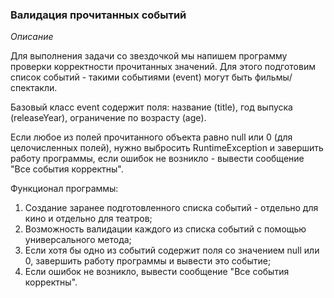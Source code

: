 ### Валидация прочитанных событий

*Описание*

Для выполнения задачи со звездочкой мы напишем программу проверки корректности прочитанных значений. Для этого
подготовим список событий - такими событиями (event) могут быть фильмы/спектакли.

Базовый класс event содержит поля: название (title), год выпуска (releaseYear), ограничение по возрасту (age).

Если любое из полей прочитанного объекта равно null или 0 (для целочисленных полей), нужно выбросить RuntimeException и
завершить работу программы, если ошибок не возникло - вывести сообщение "Все события корректны".

Функционал программы:

1. Создание заранее подготовленного списка событий - отдельно для кино и отдельно для театров;
2. Возможность валидации каждого из списка событий с помощью универсального метода;
3. Если хотя бы одно из событий содержит поля со значением null или 0, завершить работу программы и вывести это событие;
4. Если ошибок не возникло, вывести сообщение "Все события корректны".
```